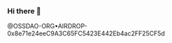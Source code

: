 ### Hi there 👋

@OSSDAO-ORG•AIRDROP-0x8e71e24eeC9A3C65FC5423E442Eb4ac2FF25CF5d

<!--
**sidikAli/sidikali** is a ✨ _special_ ✨ repository because its `README.md` (this file) appears on your GitHub profile.

Here are some ideas to get you started:

- 🔭 I’m currently working on ...
- 🌱 I’m currently learning ...
- 👯 I’m looking to collaborate on ...
- 🤔 I’m looking for help with ...
- 💬 Ask me about ...
- 📫 How to reach me: ...
- 😄 Pronouns: ...
- ⚡ Fun fact: ...
-->

